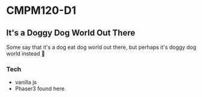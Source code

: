 # CMPM120-D1

## It's a Doggy Dog World Out There

Some say that it's a dog eat dog world out there, but perhaps it's doggy dog world instead &#x1f914;

### Tech

- vanilla js
- Phaser3 found <a src="https://newdocs.phaser.io/docs/3.60.0"> here </a>